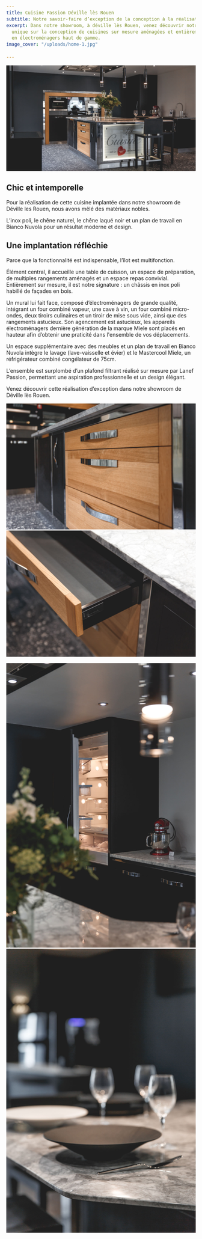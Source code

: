 ```yaml
---
title: Cuisine Passion Déville lès Rouen
subtitle: Notre savoir-faire d’exception de la conception à la réalisation
excerpt: Dans notre showroom, à déville lès Rouen, venez découvrir notre savoir-faire
  unique sur la conception de cuisines sur mesure aménagées et entièrement équipées
  en électroménagers haut de gamme.
image_cover: "/uploads/home-1.jpg"

---
```

![](/uploads/home-1.jpg)

## Chic et intemporelle

Pour la réalisation de cette cuisine implantée dans notre showroom de Déville les Rouen, nous avons mêlé des matériaux nobles.

L’inox poli, le chêne naturel, le chêne laqué noir et un plan de travail en Bianco Nuvola pour un résultat moderne et design.

## Une implantation réfléchie

Parce que la fonctionnalité est indispensable, l’îlot est multifonction.

Élément central, il accueille une table de cuisson, un espace de préparation, de multiples rangements aménagés et un espace repas convivial. Entièrement sur mesure, il est notre signature : un châssis en inox poli habillé de façades en bois.

Un mural lui fait face, composé d’électroménagers de grande qualité, intégrant un four combiné vapeur, une cave à vin, un four combiné micro-ondes, deux tiroirs culinaires et un tiroir de mise sous vide, ainsi que des rangements astucieux. Son agencement est astucieux, les appareils électroménagers dernière génération de la marque Miele sont placés en hauteur afin d’obtenir une praticité dans l'ensemble de vos déplacements.

Un espace supplémentaire avec des meubles et un plan de travail en Bianco Nuvola intègre le lavage (lave-vaisselle et évier) et le Mastercool Miele, un réfrigérateur combiné congélateur de 75cm.

L’ensemble est surplombé d’un plafond filtrant réalisé sur mesure par Lanef Passion, permettant une aspiration professionnelle et un design élégant.

Venez découvrir cette réalisation d’exception dans notre showroom de Déville lès Rouen.

![](/uploads/5e7a8659.jpg)![](/uploads/5e7a8713.jpg)

![](/uploads/5e7a8687.jpg)![](/uploads/5e7a8667.jpg)